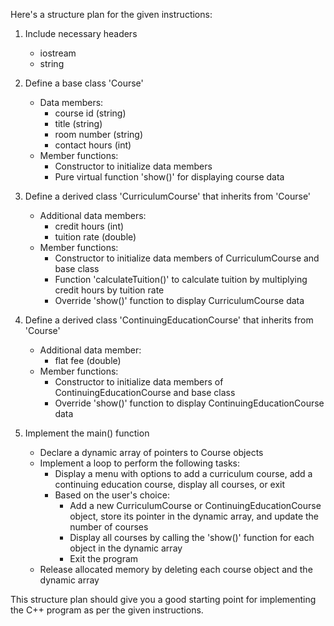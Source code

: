 Here's a structure plan for the given instructions:

1. Include necessary headers
   - iostream
   - string

2. Define a base class 'Course'
   - Data members:
     - course id (string)
     - title (string)
     - room number (string)
     - contact hours (int)
   - Member functions:
     - Constructor to initialize data members
     - Pure virtual function 'show()' for displaying course data

3. Define a derived class 'CurriculumCourse' that inherits from 'Course'
   - Additional data members:
     - credit hours (int)
     - tuition rate (double)
   - Member functions:
     - Constructor to initialize data members of CurriculumCourse and base class
     - Function 'calculateTuition()' to calculate tuition by multiplying credit hours by tuition rate
     - Override 'show()' function to display CurriculumCourse data

4. Define a derived class 'ContinuingEducationCourse' that inherits from 'Course'
   - Additional data member:
     - flat fee (double)
   - Member functions:
     - Constructor to initialize data members of ContinuingEducationCourse and base class
     - Override 'show()' function to display ContinuingEducationCourse data

5. Implement the main() function
   - Declare a dynamic array of pointers to Course objects
   - Implement a loop to perform the following tasks:
     - Display a menu with options to add a curriculum course, add a continuing education course, display all courses, or exit
     - Based on the user's choice:
       - Add a new CurriculumCourse or ContinuingEducationCourse object, store its pointer in the dynamic array, and update the number of courses
       - Display all courses by calling the 'show()' function for each object in the dynamic array
       - Exit the program
   - Release allocated memory by deleting each course object and the dynamic array

This structure plan should give you a good starting point for implementing the C++ program as per the given instructions.
